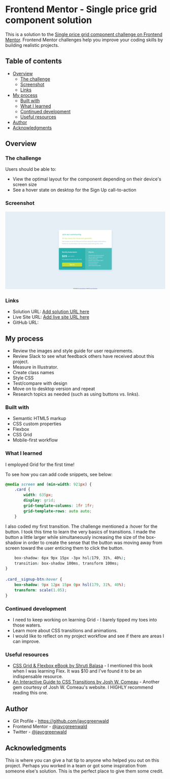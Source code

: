 # Frontend Mentor - Single price grid component solution

This is a solution to the [Single price grid component challenge on Frontend Mentor](https://www.frontendmentor.io/challenges/single-price-grid-component-5ce41129d0ff452fec5abbbc). Frontend Mentor challenges help you improve your coding skills by building realistic projects. 

## Table of contents

- [Overview](#overview)
  - [The challenge](#the-challenge)
  - [Screenshot](#screenshot)
  - [Links](#links)
- [My process](#my-process)
  - [Built with](#built-with)
  - [What I learned](#what-i-learned)
  - [Continued development](#continued-development)
  - [Useful resources](#useful-resources)
- [Author](#author)
- [Acknowledgments](#acknowledgments)

## Overview

### The challenge

Users should be able to:

- View the optimal layout for the component depending on their device's screen size
- See a hover state on desktop for the Sign Up call-to-action

### Screenshot

![](./screenshot.png)

### Links

- Solution URL: [Add solution URL here](https://your-solution-url.com)
- Live Site URL: [Add live site URL here](https://your-live-site-url.com)
- GitHub URL: 

## My process

- Review the images and style guide for user requirements.
- Review Slack to see what feedback others have received about this project.
- Measure in Illustrator.
- Create class names
- Style CSS
- Test/compare with design
- Move on to desktop version and repeat
- Research topics as needed (such as using buttons vs. links).

### Built with

- Semantic HTML5 markup
- CSS custom properties
- Flexbox
- CSS Grid
- Mobile-first workflow

### What I learned

I employed Grid for the first time! 

To see how you can add code snippets, see below:

```css
@media screen and (min-width: 921px) {
    .card {
        width: 635px;
        display: grid;
        grid-template-columns: 1fr 1fr;
        grid-template-rows: auto auto;
    }
```

I also coded my first transition. The challenge mentioned a :hover for the button. I took this time to learn the very basics of transitions. I made the button a little larger while simultaneously increasing the size of the box-shadow in order to create the sense that the button was moving away from screen toward the user enticing them to click the button.

```css
    box-shadow: 6px 9px 15px -3px hsl(179, 31%, 40%);
    transition: box-shadow 100ms, transform 100ms;
}

.card__signup-btn:hover {
    box-shadow: 9px 12px 15px 0px hsl(179, 31%, 40%);
    transform: scale(1.05);
}
```

### Continued development

- I need to keep working on learning Grid - I barely tipped my toes into those waters.
- Learn more about CSS transitions and animations.
- I would like to reflect on my project workflow and see if there are areas I can improve.

### Useful resources

- [CSS Grid & Flexbox eBook by Shruti Balasa](https://shrutibalasa.com/) - I mentioned this book when I was learning Flex. It was $10 and I've found it to be an indispensable resource.
- [An Interactive Guide to CSS Transitions by Josh W. Comeau](https://www.joshwcomeau.com/animation/css-transitions/) - Another gem courtesy of Josh W. Comeau's website. I HIGHLY recommend reading this one.

## Author

- Git Profile - https://github.com/jaycgreenwald
- Frontend Mentor - [@jaycgreenwald](https://www.frontendmentor.io/profile/jaycgreenwald)
- Twitter - [@jaycgreenwald](https://www.twitter.com/jaycgreenwald)

## Acknowledgments

This is where you can give a hat tip to anyone who helped you out on this project. Perhaps you worked in a team or got some inspiration from someone else's solution. This is the perfect place to give them some credit.
